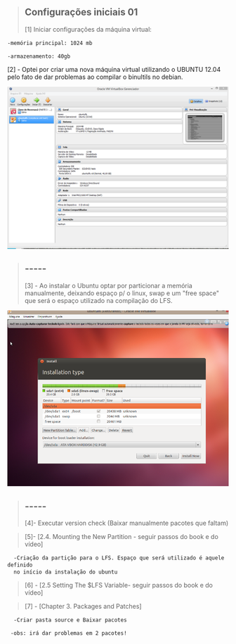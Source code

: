 > ## Configurações iniciais 01
> 
> [1]   Iniciar configurações da máquina virtual:
>
    -memória principal: 1024 mb
>
    -armazenamento: 40gb
>
[2] - Optei por criar uma nova máquina virtual utilizando o UBUNTU 12.04 
pelo fato de dar problemas ao compilar o binultils no debian.



![Alt text](https://github.com/nayarocha/lfs-so/blob/master/1.Inicio/%5B1%5D.PNG)

> ## -----
> 
> [3] - Ao instalar o  Ubuntu optar por particionar a memória manualmente, deixando espaço p/ o linux, 
swap e um "free space" que será o espaço utilizado na compilação do LFS. 
>

![Alt text](https://github.com/nayarocha/lfs-so/blob/master/1.Inicio/Image%20%5B2%5D.png?raw=true)


> ## -----
> 
> [4]- Executar version check (Baixar manualmente pacotes que faltam)

> [5]- [2.4. Mounting the New Partition - seguir passos do book e do vídeo]
>
      -Criação da partição para o LFS. Espaço que será utilizado é aquele definido 
      no início da instalação do ubuntu

> [6] - [2.5 Setting The $LFS Variable- seguir passos do book e do vídeo]

> [7] - [Chapter 3. Packages and Patches]
>	
      -Criar pasta source e Baixar pacotes
>
     -obs: irá dar problemas em 2 pacotes!
